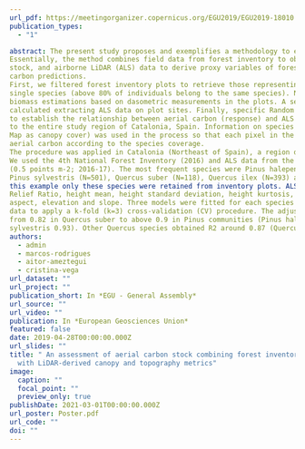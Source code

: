 ```yaml
---
url_pdf: https://meetingorganizer.copernicus.org/EGU2019/EGU2019-18010.pdf
publication_types:
  - "1"

abstract: The present study proposes and exemplifies a methodology to estimate the carbon stock from aerial biomass.
Essentially, the method combines field data from forest inventory to obtain site specific measurements of carbon
stock, and airborne LiDAR (ALS) data to derive proxy variables of forest structure. We then model and spatialize
carbon predictions.
First, we filtered forest inventory plots to retrieve those representing ‘pure’ forest stands, i.e. dominated by a
single species (above 80% of individuals belong to the same species). Next, carbon stock was calculated from
biomass estimations based on dasometric measurements in the plots. A set of ALS-related variables were then
calculated extracting ALS data on plot sites. Finally, specific Random Forest models (one per species) were fitted
to establish the relationship between aerial carbon (response) and ALS data (predictors). The models were applied
to the entire study region of Catalonia, Spain. Information on species presence (retrieved from the Spanish Forest
Map as canopy cover) was used in the process so that each pixel in the region was assigned a weighted sum of
aerial carbon according to the species coverage.
The procedure was applied in Catalonia (Northeast of Spain), a region dominated by Mediterranean-type forests.
We used the 4th National Forest Inventory (2016) and ALS data from the National Plan of Aerial Orthophotography
(0.5 points m-2; 2016-17). The most frequent species were Pinus halepensis (N=804), Pinus nigra (N=275),
Pinus sylvestris (N=501), Quercus suber (N=118), Quercus ilex (N=393) and Quercus pubescens (N=118), thus in
this example only these species were retained from inventory plots. ALS data consisted of: Canopy cover, Canopy
Relief Ratio, height mean, height standard deviation, height kurtosis, height skewness, 99th percentile, slope
aspect, elevation and slope. Three models were fitted for each species apiece, randomly resampling the original
data to apply a k-fold (k=3) cross-validation (CV) procedure. The adjusted R2 values obtained from CV ranged
from 0.82 in Quercus suber to above 0.9 in Pinus communities (Pinus halepensis 0.9, Pinus nigra 0.91, Pinus
sylvestris 0.93). Other Quercus species obtained R2 around 0.87 (Quercus ilex 0.86, Quercus pubescens 0.87).
authors:
  - admin
  - marcos-rodrigues
  - aitor-ameztegui
  - cristina-vega
url_dataset: ""
url_project: ""
publication_short: In *EGU - General Assembly*
url_source: ""
url_video: ""
publication: In *European Geosciences Union*
featured: false
date: 2019-04-28T00:00:00.000Z
url_slides: ""
title: " An assessment of aerial carbon stock combining forest inventory data
  with LiDAR-derived canopy and topography metrics"
image:
  caption: ""
  focal_point: ""
  preview_only: true
publishDate: 2021-03-01T00:00:00.000Z
url_poster: Poster.pdf
url_code: ""
doi: ""
---
```

